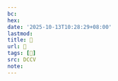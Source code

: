 ```yaml
---
bc:
hex:
date: '2025-10-13T10:28:29+08:00'
lastmod:
title: 􅢏
url: 􅢏
tags: [𪘤]
src: DCCV
note:
---
```

